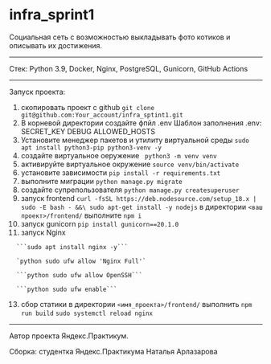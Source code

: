 # infra_sprint1

Социальная сеть с возможностью выкладывать фото котиков и описывать их достижения.

---

Стек: Python 3.9, Docker, Nginx, PostgreSQL, Gunicorn, GitHub Actions

---

Запуcк проекта:
   1) скопировать проект с github  `git clone git@github.com:Your_account/infra_sptint1.git`
   2) В корневой директории создайте фпйл .env
      Шаблон заполнения .env:
         SECRET_KEY
         DEBUG
         ALLOWED_HOSTS
   3) Установите менеджер пакетов и утилиту виртуальной среды ``` sudo apt install python3-pip python3-venv -y ```
   4) создайте виртуальное оеружение ``` python3 -m venv venv``` 
   5) активируйте виртуальное окружение ```source venv/bin/activate ``` 
   6) установите зависимости ```pip install -r requirements.txt ```
   7) выполните миграции ```python manage.py migrate```
   8) создайте супрепользователя ```python manage.py createsuperuser```
   9) запуск frontend
      ```curl -fsSL https://deb.nodesource.com/setup_18.x | sudo -E bash - &&\ sudo apt-get install -y nodejs```
      в директории ```<ваш проект>/frontend/``` выполнитe ```npm i```
   10) запуск gunicorn
      ```pip install gunicorn==20.1.0```
   11) запуск Nginx
       
      ```sudo apt install nginx -y```
      
      `python sudo ufw allow 'Nginx Full'`
      
      ```python sudo ufw allow OpenSSH```
      
      ```python sudo ufw enable```
   13) сбор статики
      в директории ```<имя_проекта>/frontend/``` выполнить ```npm run build```
      ```sudo systemctl reload nginx```

---

Автор проекта Яндекс.Практикум. 

Сборка: студентка Яндекс.Практикума Наталья Арлазарова
